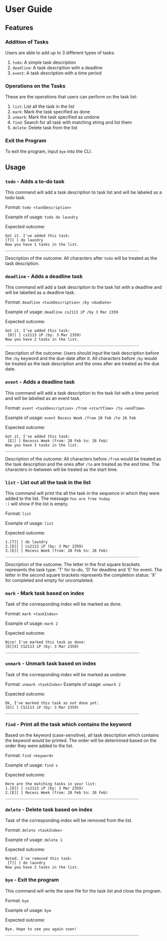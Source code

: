 # User Guide

## Features 

### Addition of Tasks
Users are able to add up to 3 different types of tasks:
 1. <code>todo</code>: A simple task description
 2. <code>deadline</code>: A task description with a deadline
 3. <code>event</code>: A task description with a time period


### Operations on the Tasks
These are the operations that users can perform on the task list:
 1. <code>list</code>: List all the task in the list
 2. <code>mark</code>: Mark the task specified as done
 3. <code>unmark</code>: Mark the task specified as undone
 4. <code>find</code>: Search for all task with matching string and list them
 5. <code>delete</code>: Delete task from the list

### Exit the Program
To exit the program, input <code>bye</code> into the CLI.

## Usage

### `todo` - Adds a to-do task
This command will add a task description to task list and will be labeled as a todo task.

Format: `todo <taskDescription>`

Example of usage: `todo do laundry`

Expected outcome:
```
Got it. I've added this task:
[T][ ] do laundry
Now you have 1 tasks in the list.
____________________________________________________________
```

Description of the outcome:
All characters after <code>todo</code> will be treated as the task description.

### `deadline` - Adds a deadline task
This command will add a task description to the task list with a deadline and will
be labelled as a deadline task.

Format: `deadline <taskDescription> /by <dueDate>`

Example of usage: `deadline cs2113 iP /by 3 Mar 2359`

Expected outcome:
```
Got it. I've added this task:
 [D][ ] cs2113 iP (by: 3 Mar 2359)
Now you have 2 tasks in the list.
____________________________________________________________
```

Description of the outcome:
Users should input the task description before the <code>/by</code> keyword and the
due-date after it. All characters before <code>/by</code> would be treated as the 
task description and the ones after are treated as the due date.

### `event` - Adds a deadline task
This command will add a task description to the task list with a time period and will
be labelled as an event task.

Format: `event <taskDescription> /from <startTime> /to <endTime>`

Example of usage:
`event Recess Week /from 20 Feb /to 26 Feb`

Expected outcome:
```
Got it. I've added this task:
 [E][ ] Recesss Week (from: 20 Feb to: 26 Feb)
Now you have 3 tasks in the list.
____________________________________________________________
```

Description of the outcome:
All characters before <code>/from</code> would be treated as the
task description and the ones after <code>/to</code> are treated as the end time.
The characters in-between will be treated as the start time. 

### `list` - List out all the task in the list
This command will print the all the task in the sequence in which they were added to 
the list. The message <code>You are free today :)</code> will show if the list is empty.

Format: `list`

Example of usage: `list`

Expected outcome:
```
1.[T][ ] do laundry
2.[D][ ] cs2113 iP (by: 3 Mar 2359)
3.[E][ ] Recess Week (from: 20 Feb to: 26 Feb)
____________________________________________________________
```

Description of the outcome:
The letter in the first square brackets represents the task type: 'T' for to-do, 'D'
for deadline and 'E' for event. The letter in the second square brackets represents
the completion status: 'X' for completed and empty for uncompleted.

### `mark` - Mark task based on index
Task of the corresponding index will be marked as done.

Format: `mark <taskIndex>`

Example of usage: `mark 2`

Expected outcome:
```
Nice! I've marked this task as done:
[D][X] CS2113 iP (by: 3 Mar 2359)
____________________________________________________________
```

### `unmark` - Unmark task based on index
Task of the corresponding index will be marked as undone.

Format: `unmark <taskIndex>`
Example of usage: `unmark 2`

Expected outcome:
```
Ok, I've marked this task as not done yet:
[D][ ] CS2113 iP (by: 3 Mar 2359)
____________________________________________________________
```

### `find` - Print all the task which contains the keyword
Based on the keyword (case-sensitive), all task description which contains the 
keyword would be printed. The order will be determined based on the order they 
were added to the list.

Format: `find <keyword>`

Example of usage: `find s`

Expected outcome:
```
Here are the matching tasks in your list:
1.[D][ ] cs2113 iP (by: 3 Mar 2359)
2.[E][ ] Recess Week (from: 20 Feb to: 26 Feb)
____________________________________________________________
```

### `delete` - Delete task based on index
Task of the corresponding index will be removed from the list.

Format: `delete <taskIndex>`

Example of usage: `delete 1` 

Expected outcome:
```
Noted. I've removed this task:
 [T][ ] do laundry
Now you have 2 tasks in the list.
```


### `bye` - Exit the program
This command will write the save file for the task list and close the program. 

Format: `bye`

Example of usage: `bye`

Expected outcome:
```
Bye. Hope to see you again soon!
____________________________________________________________
```
